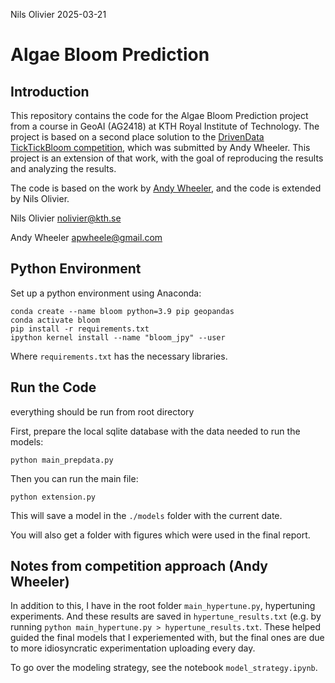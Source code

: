 Nils Olivier
2025-03-21

# Algae Bloom Prediction

## Introduction

This repository contains the code for the Algae Bloom Prediction project from a course in GeoAI (AG2418) at KTH Royal Institute of Technology. The project is based on a second place solution to the [DrivenData TickTickBloom competition](https://github.com/drivendataorg/tick-tick-bloom), which was submitted by Andy Wheeler. This project is an extension of that work, with the goal of reproducing the results and analyzing the results.

The code is based on the work by [Andy Wheeler](https://github.com/drivendataorg/tick-tick-bloom/tree/main/2nd%20Place), and the code is extended by Nils Olivier. 

Nils Olivier
nolivier@kth.se

Andy Wheeler
apwheele@gmail.com

## Python Environment

Set up a python environment using Anaconda:

    conda create --name bloom python=3.9 pip geopandas
    conda activate bloom
    pip install -r requirements.txt
    ipython kernel install --name "bloom_jpy" --user

Where `requirements.txt` has the necessary libraries.

## Run the Code
everything should be run from root directory

First, prepare the local sqlite database with the data needed to run the models: 

    python main_prepdata.py

Then you can run the main file:

    python extension.py

This will save a model in the `./models` folder with the current date. 

You will also get a folder with figures which were used in the final report.

## Notes from competition approach (Andy Wheeler)

In addition to this, I have in the root folder `main_hypertune.py`, hypertuning experiments. And these results are saved in `hypertune_results.txt` (e.g. by running `python main_hypertune.py > hypertune_results.txt`. These helped guided the final models that I experiemented with, but the final ones are due to more idiosyncratic experimentation uploading every day.

To go over the modeling strategy, see the notebook `model_strategy.ipynb`. 